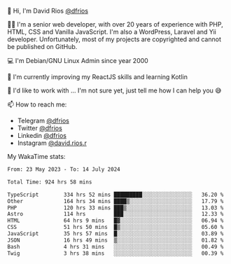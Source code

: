 👋 Hi, I'm David Rios [@dfrios](https://github.com/dfrios)

👨‍💻 I'm a senior web developer, with over 20 years of experience with PHP, HTML, CSS and Vanilla JavaScript. I'm also a WordPress, Laravel and Yii developer. Unfortunately, most of my projects are copyrighted and cannot be published on GitHub.

💻 I'm Debian/GNU Linux Admin since year 2000

🌱 I'm currently improving my ReactJS skills and learning Kotlin

💞️ I'd like to work with ... I'm not sure yet, just tell me how I can help you 😅


📫 How to reach me:
* Telegram [@dfrios](https://t.me/dfrios)
* Twitter [@dfrios](https://twitter.com/dfrios)
* Linkedin [@dfrios](https://linkedin.com/in/dfrios)
* Instagram [@david.rios.r](https://instagram.com/david.rios.r)



My WakaTime stats:
<!--START_SECTION:waka-->

```txt
From: 23 May 2023 - To: 14 July 2024

Total Time: 924 hrs 58 mins

TypeScript        334 hrs 52 mins █████████░░░░░░░░░░░░░░░░   36.20 %
Other             164 hrs 34 mins ████▒░░░░░░░░░░░░░░░░░░░░   17.79 %
PHP               120 hrs 33 mins ███▒░░░░░░░░░░░░░░░░░░░░░   13.03 %
Astro             114 hrs         ███░░░░░░░░░░░░░░░░░░░░░░   12.33 %
HTML              64 hrs 9 mins   █▓░░░░░░░░░░░░░░░░░░░░░░░   06.94 %
CSS               51 hrs 50 mins  █▒░░░░░░░░░░░░░░░░░░░░░░░   05.60 %
JavaScript        35 hrs 57 mins  █░░░░░░░░░░░░░░░░░░░░░░░░   03.89 %
JSON              16 hrs 49 mins  ▒░░░░░░░░░░░░░░░░░░░░░░░░   01.82 %
Bash              4 hrs 31 mins   ░░░░░░░░░░░░░░░░░░░░░░░░░   00.49 %
Twig              3 hrs 38 mins   ░░░░░░░░░░░░░░░░░░░░░░░░░   00.39 %
```

<!--END_SECTION:waka-->
